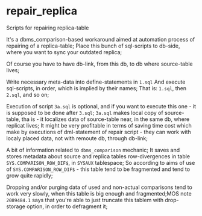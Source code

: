# repair_replica
Scripts for repairing replica-table

It's a dbms_comparison-based workaround aimed at automation process of repairing of a replica-table;
Place this bunch of sql-scripts to db-side, where you want to sync your outdated replica;

Of course you have to have db-link, from this db, to db where source-table lives;

Write necessary meta-data into define-statements in `1.sql`
And execute sql-scripts, in order, which is implied by their names;
That is: `1.sql`, then `2.sql`, and so on;

Execution of script `3a.sql` is optional, and if you want to execute this one - it is supposed to be done after `3.sql`;
`3a.sql` makes local copy of source-table, tha is - it localizes data of source-table near, in the same db, where replicat lives;
It might be very profitable in terms of saving time cost which make by executions of dml-statement of repair script - they can work with localy placed data, not with remoute db, through db-link;

A bit of information related to `dbms_comparison` mechanic;
It saves and stores metadata about source and replica tables row-divergences in table `SYS.COMPARISON_ROW_DIF$`, in `SYSAUX` tablespace;
So according to aims of use of `SYS.COMPARISON_ROW_DIF$` - this table tend to be fragmented and tend to grow quite rapidly;

Dropping and/or purging data of used and non-actual comparisons tend to work very slowly, when this table is big enough and fragmented;MOS note `2089484.1` says that you're able to just truncate this tablem with drop-storage option, in order to defragment it;
